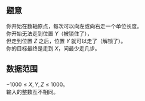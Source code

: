 ## 题意

你开始在数轴原点，每次可以向左或向右走一个单位长度。     
你开始无法走到位置 $Y$（被锁住了），      
但走到位置 $Z$ 之后，位置 $Y$ 就可以走了（解锁了）。     
你的目标最终是走到 $X$，问最少走几步。

## 数据范围

$-1000\le X,Y,Z\le 1000$。    
输入的整数互不相同。
